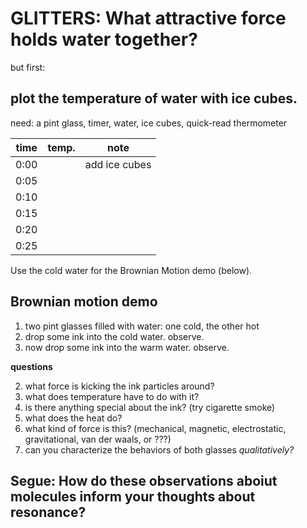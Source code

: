 # 	GLITTERS: What attractive force holds water together?

but first: 

## plot the temperature of water with ice cubes.

need: a pint glass, timer, water, ice cubes, quick-read thermometer

| time 	| temp. | note 						|
|--- 	|--- 	| --- 						|
| 0:00	|	 	| add ice cubes 			|
| 0:05	|	 	| 	 						|
| 0:10	|	 	| 	 						|
| 0:15	|	 	| 	 						|
| 0:20	|	 	| 	 						|
| 0:25	|	 	| 	 						|

Use the cold water for the Brownian Motion demo (below).

## Brownian motion demo

1. two pint glasses filled with water: one cold, the other hot
2. drop some ink into the cold water. observe.
3. now drop some ink into the warm water. observe.

**questions**

2. what force is kicking the ink particles around?
3. what does temperature have to do with it?
4. is there anything special about the ink? (try cigarette smoke)
5. what does the heat do?
6. what kind of force is this? (mechanical, magnetic, electrostatic, gravitational, van der waals, or ???)
7. can you characterize the behaviors of both glasses _qualitatively?_

## Segue: How do these observations aboiut molecules inform your thoughts about resonance?
